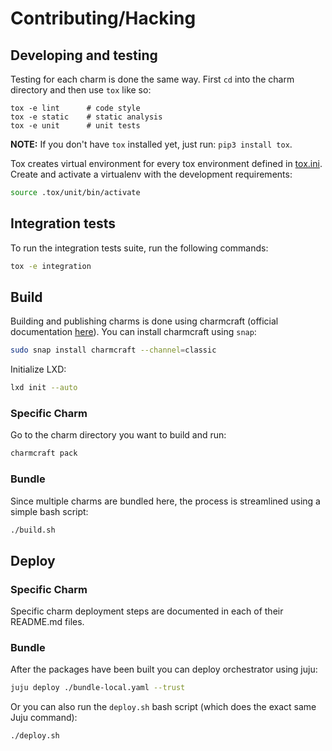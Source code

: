 # Contributing/Hacking

## Developing and testing

Testing for each charm is done the same way. First `cd` into the charm directory and then use 
`tox` like so:
```shell
tox -e lint      # code style
tox -e static    # static analysis
tox -e unit      # unit tests
```

**NOTE:** If you don't have `tox` installed yet, just run: `pip3 install tox`.

Tox creates virtual environment for every tox environment defined in
[tox.ini](tox.ini). Create and activate a virtualenv with the development requirements:

```bash
source .tox/unit/bin/activate
```

## Integration tests
To run the integration tests suite, run the following commands:
```bash
tox -e integration
```

## Build
Building and publishing charms is done using charmcraft (official documentation
[here](https://juju.is/docs/sdk/publishing)). You can install charmcraft using `snap`:

```bash
sudo snap install charmcraft --channel=classic
```

Initialize LXD:

```bash
lxd init --auto
```

### Specific Charm

Go to the charm directory you want to build and run:

```bash
charmcraft pack
```


### Bundle


Since multiple charms are bundled here, the process is streamlined using a simple bash script:
```bash
./build.sh
```

## Deploy

### Specific Charm

Specific charm deployment steps are documented in each of their README.md files.


### Bundle

After the packages have been built you can deploy orchestrator using juju:

```bash
juju deploy ./bundle-local.yaml --trust
```

Or you can also run the `deploy.sh` bash script (which does the exact same Juju command):

```bash
./deploy.sh
```
